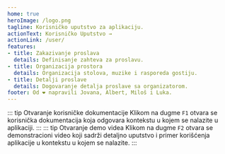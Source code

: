 ```yaml
---
home: true
heroImage: /logo.png
tagline: Korisničko uputstvo za aplikaciju.
actionText: Korisničko Uputstvo →
actionLink: /user/
features:
- title: Zakazivanje proslava
  details: Definisanje zahteva za proslavu.
- title: Organizacija prostora
  details: Organizacija stolova, muzike i rasporeda gostiju.
- title: Detalji proslave
  details: Dogovaranje detalja proslave sa organizatorom.
footer: Od ❤️ napravili Jovana, Albert, Miloš i Luka.
---
```

::: tip Otvaranje korisničke dokumentacije
Klikom na dugme `F1` otvara se korisnička dokumentacija koja odgovara kontekstu u kojem se nalazite u aplikaciji.
:::
::: tip Otvaranje demo videa
Klikom na dugme `F2` otvara se demonstracioni video koji sadrži detaljno uputstvo i primer korišćenja aplikacije u kontekstu u kojem se nalazite.
:::